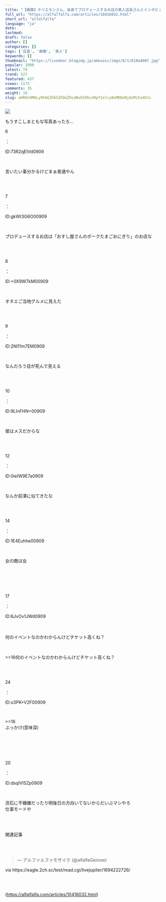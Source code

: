 ```yaml
---
title: "【画像】ホリエモンさん、自身でプロデュースするお店の美人店長さんとインタビューを受けてこの表情。。。 : アルファルファモザイク"
full_url: "https://alfalfalfa.com/articles/10416032.html"
short_url: "alfalfalfa"
language: "ja"
date: 
lastmod: 
draft: false
author: []
categories: []
tags: ['店長', '画像', '美人']
keywords: []
thumbnail: "https://livedoor.blogimg.jp/amosaic/imgs/8/1/810a460f.jpg"
popular: 1990
latest: 79
trend: 527
featured: 437
views: 1172
comments: 35
weight: 18
slug: aHR0cHM6Ly9hbGZhbGZhbGZhLmNvbS9hcnRpY2xlcy8xMDQxNjAzMi5odG1s
---
```


![](https://livedoor.blogimg.jp/amosaic/imgs/8/1/810a460f.jpg)

<div><p>もうすこしまともな写真あったろ…</p><p class='res_info'><p class='res_num'>6</p>：<p class='res_name'></p><p class='res_matome'><p class='res_id'>ID:73R2qEIVd0909</p></p></p><br> <p class='res_body'>言いたい事分かるけどまぁ普通やん</p><br> <br> <p class='res_info'><p class='res_num'>7</p>：<p class='res_name'></p><p class='res_matome'><p class='res_id'>ID:gkWt3G6O00909</p></p></p><br> <p class='res_body'>プロデュースするお店は「おすし屋さんのポークたまごおにぎり」のお店な</p><br> <br> <p class='res_info'><p class='res_num'>8</p>：<p class='res_name'></p><p class='res_matome'><p class='res_id'>ID:+0X9W7kM00909</p></p></p><br> <p class='res_body'>オネエご当地グルメに見えた</p><br> <br> <p class='res_info'><p class='res_num'>9</p>：<p class='res_name'></p><p class='res_matome'><p class='res_id'>ID:2Nl11m7EM0909</p></p></p><br> <p class='res_body'>なんだろう目が死んで見える</p><br> <br> <p class='res_info'><p class='res_num'>10</p>：<p class='res_name'></p><p class='res_matome'><p class='res_id'>ID:9LInFHN+00909</p></p></p><br> <p class='res_body'>彼はメスだからな</p><br> <br> <p class='res_info'><p class='res_num'>12</p>：<p class='res_name'></p><p class='res_matome'><p class='res_id'>ID:0ieIW9E7a0909</p></p></p><br> <p class='res_body'>なんか前澤に似てきたな</p><br> <br> <p class='res_info'><p class='res_num'>14</p>：<p class='res_name'></p><p class='res_matome'><p class='res_id'>ID:1E4Euhhe00909</p></p></p><br> <p class='res_body'>女の敵は女</p><br> <br> <br> <br> <p class='res_info'><p class='res_num'>17</p>：<p class='res_name'></p><p class='res_matome'><p class='res_id'>ID:6JvOv1JWd0909</p></p></p><br> <br> 何のイベントなのかわからんけどチケット高くね？<br> <p class='in_ads'></p><br> <p>>>16何のイベントなのかわからんけどチケット高くね？</p><br> <br> <p class='res_info'><p class='res_num'>24</p>：<p class='res_name'></p><p class='res_matome'><p class='res_id'>ID:o3PK+V2F00909</p></p></p><br> <p class='res_body_r2'>>>16<br> ぶっかけ(意味深)</p><br> <br> <br> <br> <p class='res_info'><p class='res_num'>20</p>：<p class='res_name'></p><p class='res_matome'><p class='res_id'>ID:dsqIVI5Zp0909</p></p></p><br> <p class='res_body'>流石に不機嫌だったり明後日の方向いてないからだいぶマシやろ<br> 仕事モードや</p><br> <br> <p id='related-title'>関連記事</p><br> <br> <p class='in_ads'></p><blockquote class='twitter-tweet'><p lang='und' dir='ltr'></p> — アルファルファモザイク (@alfalfaGeinow) <a href='https://twitter.com/alfalfaGeinow/status/1700336228808487408/'></a></blockquote><p class='via'>via https://eagle.2ch.sc/test/read.cgi/livejupiter/1694222726/</p><br> <br> </div>

(https://alfalfalfa.com/articles/10416032.html)
